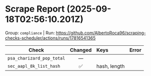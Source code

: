 # Scrape Report (2025-09-18T02:56:10.201Z)

Group: `compliance`  |  Run: https://github.com/AlbertoRoca96/scraping-checks-scheduler/actions/runs/17816541365

| Check | Changed | Keys | Error |
|---|:---:|:--|:--|
| `psa_charizard_pop_total` | — |  |  |
| `sec_aapl_8k_list_hash` | ✅ | hash, length |  |
